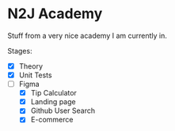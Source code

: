 # N2J Academy

Stuff from a very nice academy I am currently in.

Stages:

* [x] Theory 
* [x] Unit Tests
* [ ] Figma
    * [x] Tip Calculator
    * [x] Landing page
    * [x] Github User Search
    * [x] E-commerce 
